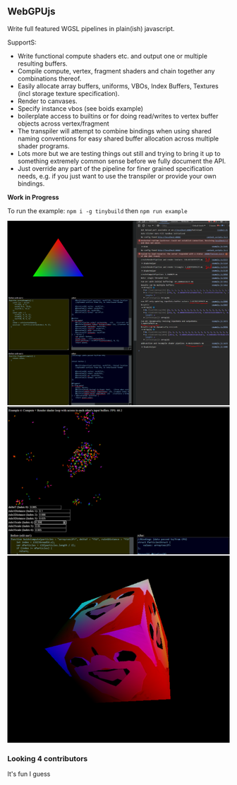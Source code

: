 ## WebGPUjs

Write full featured WGSL pipelines in plain(ish) javascript.

SupportS:
- Write functional compute shaders etc. and output one or multiple resulting buffers. 
- Compile compute, vertex, fragment shaders and chain together any combinations thereof.
- Easily allocate array buffers, uniforms, VBOs, Index Buffers, Textures (incl storage texture specification).
- Render to canvases.
- Specify instance vbos (see boids example)
- boilerplate access to builtins or for doing read/writes to vertex buffer objects across vertex/fragment 
- The transpiler will attempt to combine bindings when using shared naming conventions for easy shared buffer allocation across multiple shader programs.
- Lots more but we are testing things out still and trying to bring it up to something extremely common sense before we fully document the API. 
- Just override any part of the pipeline for finer grained specification needs, e.g. if you just want to use the transpiler or provide your own bindings.
 
**Work in Progress**

To run the example: `npm i -g tinybuild` then `npm run example`


![cap](./example/compute_.PNG)
![cap2](./example/boids.PNG)
![cap3](./example/texture.PNG)



### Looking 4 contributors 

It's fun I guess
